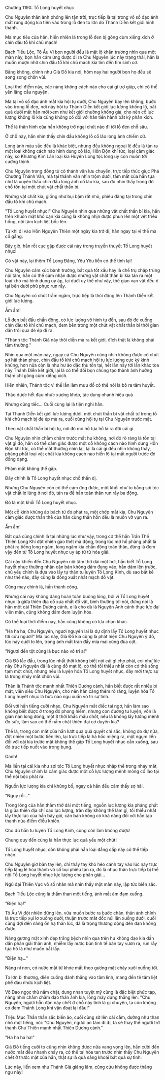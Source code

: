 




Chương 1190: Tổ Long huyết nhục


Chu Nguyên thân ảnh phóng lên tận trời, trực tiếp là tại trong vô số đạo ánh mắt rung động kia tiến vào trong lỗ đen to lớn do Thánh Diễn kết giới hình thành.

Mà mục tiêu của hắn, hiển nhiên là trong lỗ đen bị gông cùm xiềng xích ở chín đầu tổ khí chủ mạch!

Bạch Tiểu Lộc, Tô Ấu Vi bọn người đều là mặt lộ khẩn trương nhìn qua một màn này, bọn hắn cảm ứng được đi ra Chu Nguyên lúc này trạng thái, hắn là muốn mượn nhờ chín đầu tổ khí chủ mạch kia tìm đến tìm sinh cơ.

Bằng không, chính như Già Đồ kia nói, hôm nay hai người bọn họ đều sẽ song song chôn vùi.

Loại thời điểm này, các nàng không cách nào cho cái gì trợ giúp, chỉ có thể yên lặng cầu nguyện.

Mà tại vô số đạo ánh mắt kia hội tụ dưới, Chu Nguyên bay lên không, bước vào trong lỗ đen, nơi này hội tụ Thánh Diễn kết giới lực lượng khổng lồ, bất quá dưới mắt hắn mới xem như kết giới chưởng khống giả, cho nên cỗ lực lượng khổng lồ kia cũng không có đối với hắn tiến hành bất kỳ phản kích.

Thế là thân hình của hắn không trở ngại chút nào đi tới lỗ đen chỗ sâu.

Ở chỗ này, hắn nhìn thấy chín đầu khổng lồ cổ lão long ảnh chiếm cứ.

Long ảnh màu sắc đều là khác biệt, nhưng đều không ngoại lệ đều là tản ra một loại không cách nào hình dung cổ lão, Hỗn Độn khí tức, loại cảm giác này, so Khương Kim Lân loại kia Huyền Long tộc long uy còn muốn tới cường thịnh.

Chu Nguyên trong đồng tử có thánh văn lưu chuyển, trực tiếp thúc giục Phá Chướng Thánh Văn, mà tại thánh văn nhìn trộm dưới, tầm mắt của hắn tựa như là xuyên thấu chín đầu long ảnh cổ lão kia, sau đó nhìn thấy trong đó chỗ tồn tại một chút vật chất thần bí.

Những vật chất kia, giống như bụi bặm rất nhỏ, phiêu đãng tại trong chín đầu tổ khí chủ mạch.

"Tổ Long huyết nhục!" Chu Nguyên nhìn qua những vật chất thần bí kia, hắn trên khuôn mặt khô cạn kia cũng là không nhịn được phun lên một vệt triều hồng, nội tâm kịch liệt bốc lên.

Từ khi đi vào Hỗn Nguyên Thiên một ngày kia trở đi, hắn ngay tại vì thế mà cố gắng.

Bây giờ, hắn rốt cục gặp được cái này trong truyền thuyết Tổ Long huyết nhục!

Có vật này, lại thêm Tổ Long Đăng, Yêu Yêu liền có thể tỉnh lại!

Chu Nguyên cảm xúc bành trướng, bất quá tốt xấu hay là chế trụ chập trùng nội tâm, hắn có thể cảm nhận được những vật chất thần bí kia tản ra một loại khó mà hình dung uy áp, tại dưới uy thế như vậy, thế gian vạn vật đều ở tại bên dưới phủ phục run rẩy.

Chu Nguyên có chút trầm ngâm, trực tiếp là thôi động lên Thánh Diễn kết giới lực lượng.

Ầm ầm!

Lỗ đen bắt đầu chấn động, có lực lượng vô hình tụ đến, sau đó đè xuống chín đầu tổ khí chủ mạch, đem bên trong một chút vật chất thần bí thời gian dần trôi qua đè ép đi ra.

"Thánh tộc Thánh Giả này thôi diễn mà ra kết giới, đích thật là không phải tầm thường."

Nhìn qua một màn này, ngay cả Chu Nguyên cũng nhịn không được có chút sợ hãi thán phục, chín đầu tổ khí chủ mạch hội tụ lực lượng cực kỳ kinh khủng, hơn nữa còn là như hư ảo đặc thù tồn tại, hết lần này tới lần khác tòa này Thánh Diễn kết giới, lại là có thể đối bọn chúng tạo thành ảnh hưởng thậm chí gông cùm xiềng xích.

Hiển nhiên, Thánh tộc vì thế lần làm mưu đồ có thể nói là bỏ ra tâm huyết.

Thảo dược hết đau nhức xương khớp, tác dụng nhanh hiệu quả

Nhưng cũng tiếc... Cuối cùng lại là tiện nghi hắn.

Tại Thánh Diễn kết giới lực lượng dưới, một chút thần bí vật chất từ trong tổ khí chủ mạch bị đè ép mà ra, cuối cùng hội tụ tại Chu Nguyên trước mặt.

Theo vật chất thần bí hội tụ, nơi đó mơ hồ tựa hồ là ra đời cái gì.

Chu Nguyên nhìn chằm chằm trước mắt hư không, nơi đó rõ ràng là tồn tại vật gì đó, hắn có thể cảm giác được một cỗ không cách nào hình dung Hỗn Độn khí tức, có thể mắt thường nhìn lại, lại là cái gì đều nhìn không thấy, phảng phất loại vật chất kia không cách nào hiển lộ tại mắt người trước đó đồng dạng.

Phàm mắt không thể gặp.

Đây chính là Tổ Long huyết nhục chỗ thần dị.

Nhưng Chu Nguyên còn có thể cảm ứng được, một khối như to bằng sợi tóc vật chất lơ lửng ở nơi đó, tản ra để hắn toàn thân run rẩy ba động.

Đó là một khối Tổ Long huyết nhục.

Một cỗ kinh khủng áp bách từ đó phát ra, một chớp mắt kia, Chu Nguyên cảm giác được thân thể của hắn cùng thần hồn đều là muốn vỡ vụn ra.

Ầm ầm!

Bất quá cũng chính là tại những lúc như vậy, trong cơ thể hắn Trấn Thế Thiên Long Khí đột nhiên gào thét mà động, trong lúc mơ hồ phảng phất là phát ra tiếng long ngâm, long ngâm kia chấn động toàn thân, đúng là đem vậy đến từ Tổ Long huyết nhục uy áp từ từ hóa giải.

Cái này khiến đến Chu Nguyên nội tâm thở dài một hơi, hắn biết Tổ Long huyết nhục thường nhân căn bản không dám đụng vào, hắn dám lên trước, chủ yếu chính là dựa vào lấy tự thân tu luyện Tổ Long Kinh, dù sao bất kể như thế nào, đây cũng là đồng xuất nhất mạch đồ vật.

Cũng may chính là, hắn thành công.

Nhưng cái này không đáng hoàn toàn buông lỏng, bởi vì Tổ Long huyết nhục là giữa thiên địa cổ xưa nhất đồ vật, bình thường tới nói, đừng nói là hắn một cái Thiên Dương cảnh, e là cho dù là Nguyên Anh cảnh thực lực đại viên mãn, cũng không dám đem luyện hóa.

Có thể loại thời điểm này, hắn cũng không có lựa chọn khác.

"Ha ha ha, Chu Nguyên, ngươi nguyên lai là dự định lấy Tổ Long huyết nhục tới cứu ngươi!" Mà lúc này, Già Đồ kia cũng là phát hiện Chu Nguyên ý đồ, lúc này cười to lên, trong ánh mắt tràn đầy mỉa mai cùng đùa cợt.

"Ngươi đến tột cùng là bực nào vô tri a!"

Già Đồ lắc đầu, trong lúc nhất thời không biết nói cái gì cho phải, coi như lúc này Chu Nguyên đã là cùng đồ mạt lộ, có thể tối thiểu nhất còn có thể sống tạm một chút, nhưng nếu là luyện hóa Tổ Long huyết nhục, đây mới thực sự là trong nháy mắt chôn vùi.

Thân là Thánh tộc mạnh nhất Thiên Dương cảnh, hắn biết được rất nhiều bí mật, viễn siêu Chu Nguyên, cho nên hắn càng thêm rõ ràng, luyện hóa Tổ Long huyết nhục là bực nào ngu xuẩn vô tri sự tình.

Đối với hắn tiếng cười nhạo, Chu Nguyên mắt điếc tai ngơ, hắn làm sao không biết được ở trong đó phong hiểm, nhưng con đường tu luyện, vốn là gian nan long đong, một ít thời khắc mấu chốt, nếu là không lấy tướng mệnh đọ sức, làm sao có thể nắm chặt thiên đại cơ duyên kia?

Thế là, trong con mắt của hắn lướt qua quả quyết chi sắc, không do dự nữa, đột nhiên một bước tiến lên, lại trực tiếp là há hốc miệng ra, một ngụm liền đối với cái kia trước mặt không thể gặp Tổ Long huyết nhục cắn xuống, sau đó trực tiếp nuốt vào trong bụng.

Oanh!

Mà liền tại cái kia như sợi tóc Tổ Long huyết nhục nhập thể trong nháy mắt, Chu Nguyên chính là cảm giác được một cỗ lực lượng mênh mông cổ lão tại thể nội bộc phát ra.

Nguồn lực lượng kia chi khủng bố, ngay cả hắn đều cảm thấy sợ hãi.

"Nguy rồi..."

Trong lòng của hắn thầm thở dài một tiếng, nguồn lực lượng kia phảng phất là giữa thiên địa chí cao lực lượng, tràn đầy không thể làm gì, tối thiểu nhất lấy thực lực của hắn bây giờ, căn bản không có khả năng đối với hắn tạo thành nửa điểm điều khiển.

Cho dù hắn tu luyện Tổ Long Kinh, cũng còn làm không được!

Chung quy đến cùng là hắn thực lực quá yếu một chút!

Tổ Long huyết nhục, còn không phải hắn loại đẳng cấp này có thể tiếp nhận.

Chu Nguyên giơ bàn tay lên, chỉ thấy tay khô héo cánh tay vào lúc này trực tiếp lặng lẽ hóa thành vô số bụi phiêu tán ra, đó là nhục thân trực tiếp bị thể nội Tổ Long huyết nhục lực lượng cho phân giải...

Ngũ đại Thiên Vực vô số nhân mã nhìn thấy một màn này, lập tức biến sắc.

Bạch Tiểu Lộc cũng là thầm than một tiếng, ánh mắt ảm đạm xuống.

"Điện hạ!"

Tô Ấu Vi đột nhiên đứng lên, vừa muốn bước ra bước chân, thân ảnh chính là trực tiếp xụi lơ xuống dưới, thuận trước mắt dốc núi lăn xuống dưới, cuối cùng đợi đến nàng ổn hạ thân lúc, đã là trọng thương động đến đạn không được.

Nàng gương mặt xinh đẹp trắng bệch nhìn qua trên hư không đạo kia dần dần phân giải thân ảnh, nhiễm lấy nước bùn tinh tế bàn tay vươn ra, run rẩy tựa hồ là như muốn bắt lấy.

"Điện hạ..."

Nàng nỉ non, có nước mắt từ khóe mắt theo gương mặt chảy xuôi xuống tới.

To lớn bi thương, điên cuồng đánh thẳng vào tâm linh, mang đến tê tâm liệt phế đau nhức kịch liệt.

Võ Dao ngọc thủ nắm chặt, dung nhan tuyệt mỹ cũng là đặc biệt phức tạp, nàng nhìn chằm chằm đạo thân ảnh kia, lông mày dựng thẳng lên: "Chu Nguyên, ngươi hỗn đản này chết ở chỗ này tính là gì chuyện, ta còn không có đem Thánh Long khí vận đoạt lại đâu!"

Triệu Mục Thần thần sắc biến ảo, cuối cùng sờ lên cái cằm, dường như than nhỏ một tiếng, nói: "Chu Nguyên, ngươi an tâm đi đi, ta sẽ thay thế ngươi trở thành Chư Thiên mạnh nhất Thiên Dương cảnh."

"Ha ha ha ha!"

Già Đồ tiếng cười to cũng nhịn không được nữa vang vọng lên, hắn cười đến nước mắt đều nhanh chảy ra, có thể tại hòa tan trước nhìn thấy Chu Nguyên chết ở trước mặt của hắn, thật sự là quá sảng khoái bất quá sự tình.

Lúc này, liền xem như Thánh Giả giáng lâm, cũng cứu không được thằng ngu này!




